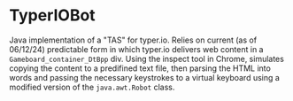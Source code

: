 TyperIOBot
==========

Java implementation of a "TAS" for typer.io. Relies on current (as of 06/12/24) predictable form in which typer.io delivers web content in a `Gameboard_container_DtBpp` div. Using the inspect tool in Chrome, simulates copying the content to a predifined text file, then parsing the HTML into words and passing the necessary keystrokes to a virtual keyboard using a modified version of the `java.awt.Robot` class.
